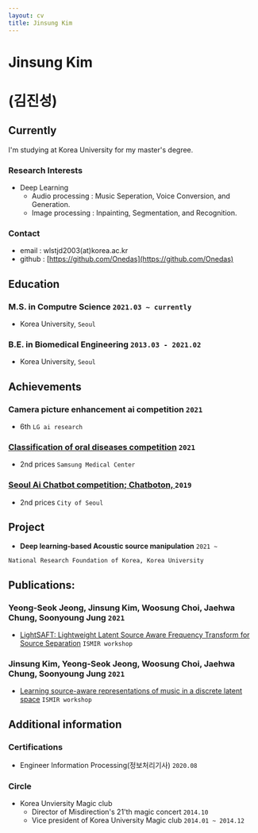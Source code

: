 ```yaml
---
layout: cv
title: Jinsung Kim
---
```


# Jinsung Kim 
# (김진성)


<!-- include contact information from the front matter
Supported arguments:

    - homepage: url, text
        - phone: 010-9903-1174
        - email: wlstjd2003@korea.ac.kr -->


<!-- {% include cv-contact.html %} -->

## Currently

  I'm studying at Korea University for my master's degree.

### **Research Interests**

- Deep Learning
  - Audio processing : Music Seperation, Voice Conversion, and Generation.
  - Image processing : Inpainting, Segmentation, and Recognition.

### **Contact**

- email : wlstjd2003(at)korea.ac.kr
- github : [https://github.com/Onedas](https://github.com/Onedas)
  
## Education

### **M.S. in Computre Science** `2021.03 ~ currently`

- Korea University, `Seoul`

  
### **B.E. in Biomedical Engineering** `2013.03 - 2021.02`

- Korea University, `Seoul`

  

## Achievements

### Camera picture enhancement ai competition `2021`

- 6th `LG ai research`

### [Classification of oral diseases competition](https://kuielab.github.io/news/2021/03/08/ai-competition.html) `2021`

- 2nd prices `Samsung Medical Center`

### [Seoul Ai Chatbot competition; Chatboton, ](https://www.donga.com/news/Society/article/all/20191016/97895354/1) `2019`

- 2nd prices `City of Seoul`



## Project

- **Deep learning-based Acoustic source  manipulation** `2021 ~ `

```
National Research Foundation of Korea, Korea University
```

## Publications:

### Yeong-Seok Jeong, Jinsung Kim, Woosung Choi, Jaehwa Chung, Soonyoung Jung `2021`

- [LightSAFT: Lightweight Latent Source Aware Frequency Transform for Source Separation](https://arxiv.org/abs/2111.12516) `ISMIR workshop`

### Jinsung Kim, Yeong-Seok Jeong, Woosung Choi, Jaehwa Chung, Soonyoung Jung `2021`

- [Learning source-aware representations of music in a discrete latent space](https://arxiv.org/abs/2111.13321) `ISMIR workshop`

## Additional information

### **Certifications**

- Engineer Information Processing(정보처리기사) `2020.08`

### **Circle**

- Korea Unviersity Magic club
  - Director of Misdirection's 21'th magic concert `2014.10`
  - Vice president of Korea University Magic club `2014.01 ~ 2014.12`
  
